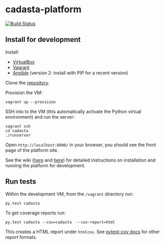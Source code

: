 # cadasta-platform

[![Build Status](https://travis-ci.org/Cadasta/cadasta-platform.svg)](https://travis-ci.org/Cadasta/cadasta-platform)

## Install for development

Install:

- [VirtualBox](https://www.virtualbox.org/)
- [Vagrant](https://www.vagrantup.com/)
- [Ansible](http://www.ansible.com/) (version 2: install with PIP for a recent version)

Clone the [repository](https://github.com/cadasta/cadasta-platform).

Provision the VM:

```
vagrant up --provision
```

SSH into to the VM (this automatically activate the Python virtual
environment) and run the server:

```
vagrant ssh
cd cadasta
./runserver
```

Open `http://localhost:8000/` in your browser, you should see the
front page of the platform site.

See the wiki ([here](https://github.com/Cadasta/cadasta-platform/wiki/Installation) and [here](https://github.com/Cadasta/cadasta-platform/wiki/Run-for-development)) for detailed instructions on installation and running the platform for development.

## Run tests

Within the development VM, from the `/vagrant` directory run:

```
py.test cadasta
```

To get coverage reports run:

```
py.test cadasta --cov=cadasta  --cov-report=html
```

This creates a HTML report under `htmlcov`. See [pytest-cov docs](http://pytest-cov.readthedocs.org/en/latest/readme.html#reporting) for other report formats.
